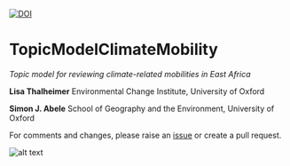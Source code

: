 [![DOI](https://zenodo.org/badge/DOI/10.5281/zenodo.3685296.svg)](https://doi.org/10.5281/zenodo.3685296)

# TopicModelClimateMobility
_Topic model for reviewing climate-related mobilities in East Africa_


**Lisa Thalheimer**
Environmental Change Institute, University of Oxford

**Simon J. Abele**
School of Geography and the Environment, University of Oxford


For comments and changes, please raise an [issue](https://github.com/geoliz/TopicModelClimateMobility/issues) or create a pull request.

![alt text](https://github.com/geoliz/TopicModelClimateMobility/blob/master/WordCloud.jpg)
